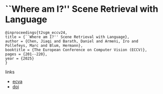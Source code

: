 # ``Where am I?'' Scene Retrieval with Language

```
@inproceedings{t2sgm_eccv24,
title = {``Where am I?'' Scene Retrieval with Language},
author = {Chen, Jiaqi and Barath, Daniel and Armeni, Iro and Pollefeys, Marc and Blum, Hermann},
booktitle = {The European Conference on Computer Vision (ECCV)},
pages = {201--220},
year = {2025}
}
```

links
- [ecva](https://www.ecva.net/papers/eccv_2024/papers_ECCV/html/5418_ECCV_2024_paper.php)
- [doi](https://link.springer.com/chapter/10.1007/978-3-031-72913-3_12)
